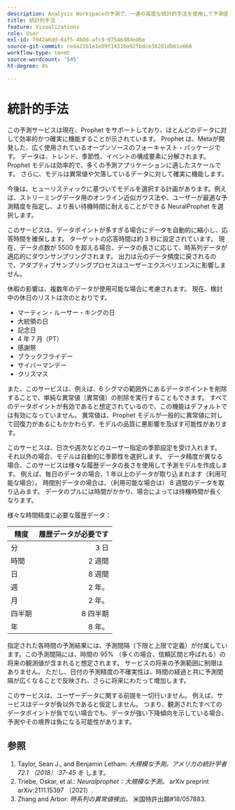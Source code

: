 ```yaml
---
description: Analysis Workspaceの予測で、一連の高度な統計的手法を使用して予測値を決定する方法について説明します。
title: 統計的手法
feature: Visualizations
role: User
exl-id: f042a6dd-6af5-4bdd-afc9-07546d8ded6e
source-git-commit: ce4a21b1a1e89f14316a92fbdce38281db61e666
workflow-type: tm+mt
source-wordcount: '545'
ht-degree: 4%

---
```


# 統計的手法

この予測サービスは現在、Prophet をサポートしており、ほとんどのデータに対して効率的かつ確実に機能することが示されています。 Prophet は、Metaが開発した、広く使用されているオープンソースのフォーキャスト・パッケージです。 データは、トレンド、季節性、イベントの構成要素に分解されます。 Prophet モデルは効率的で、多くの予測アプリケーションに適したスケールです。 さらに、モデルは異常値や欠落しているデータに対して確実に機能します。

今後は、ヒューリスティックに基づいてモデルを選択する計画があります。例えば、ストリーミングデータ用のオンライン近似ガウス法や、ユーザーが最適な予測精度を指定し、より長い待機時間に耐えることができる NeuralProphet を選択します。

このサービスは、データポイントが多すぎる場合にデータを自動的に縮小し、応答時間を確保します。 ターゲットの応答時間は約 3 秒に設定されています。 現在、データ点数が 5500 を超える場合、データの長さに応じて、時系列データが適応的にダウンサンプリングされます。 出力は元のデータ頻度に戻されるので、アダプティブサンプリングプロセスはユーザーエクスペリエンスに影響しません。

休暇の影響は、複数年のデータが使用可能な場合に考慮されます。 現在、検討中の休日のリストは次のとおりです。

* マーティン・ルーサー・キングの日
* 大統領の日
* 記念日
* 4 年 7 月（PT）
* 感謝祭
* ブラックフライデー
* サイバーマンデー
* クリスマス

また、このサービスは、例えば、6 シグマの範囲外にあるデータポイントを削除することで、単純な異常値（異常値）の削除を実行することもできます。 すべてのデータポイントが有効であると想定されているので、この機能はデフォルトでは有効になっていません。 異常値は、Prophet モデルが一般的に異常値に対して回復力があるにもかかわらず、モデルの品質に悪影響を及ぼす可能性があります。

このサービスは、日次や週次などのユーザー指定の季節設定を受け入れます。 それ以外の場合、モデルは自動的に季節性を選択します。 データ精度が異なる場合、このサービスは様々な履歴データの長さを使用して予測モデルを作成します。 例えば、毎日のデータの場合、1 年以上のデータが取り込まれます（利用可能な場合）。 時間別データの場合は、（利用可能な場合は） 8 週間のデータを取り込みます。 データのプルには時間がかかり、場合によっては待機時間が長くなります。

様々な時間精度に必要な履歴データ：

| 精度 | 履歴データが必要です |
|---|--:|
| 分 | 3 日 |
| 時間 | 2 週間 |
| 日 | 8 週間 |
| 週 | 2 年。 |
| 月 | 2 年。 |
| 四半期 | 8 四半期 |
| 年 | 8 年。 |


指定された各時間の予測結果には、予測間隔（下限と上限で定義）が付属しています。この予測間隔には、時間の 95% （多くの場合、信頼区間と呼ばれる）の将来の観測値が含まれると想定されます。 サービスの将来の予測範囲に制限はありません。 ただし、日付の予測精度の不確実性は、時間の経過と共に予測間隔が広くなることで反映され、さらに将来にわたって増加します。

このサービスは、ユーザーデータに関する前提を一切行いません。 例えば、サービスはデータが負以外であると仮定しません。 つまり、観測されたすべてのデータポイントが負でない場合でも、データが強い下降傾向を示している場合、予測やその境界は負になる可能性があります。


## 参照

1. Taylor, Sean J., and Benjamin Letham: *大規模な予測。アメリカの統計学者 72.1 （2018）:37-45 を* します。
1. Triebe, Oskar, et al.: *Neuralprophet：大規模な予測。* arXiv preprint arXiv:2111.15397 （2021）.
1. Zhang and Arbor: *時系列の異常値検出。* 米国特許出願#18/057883.
